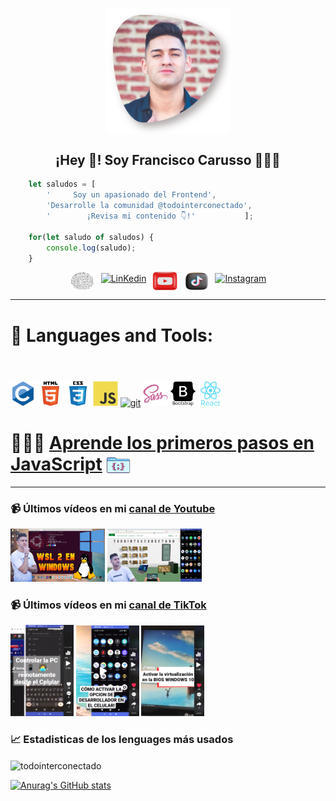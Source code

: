 <p align="center" width="300">
    <img align="center"
     width="200"
     src="img/perfil.png"/>
    <h2 align="center">¡Hey 👋! Soy Francisco Carusso 👨🏻‍💻</h2>
</p>

```javascript
    let saludos = [
        '     Soy un apasionado del Frontend',
        'Desarrolle la comunidad @todointerconectado',
        '        ¡Revisa mi contenido 👇!'           ];

    for(let saludo of saludos) {
        console.log(saludo);
    }
```

<p align="center" style="display: flex; justify-content: center; gap: 10px;">
    <a href="https://todointerconectado.com" target="_blank">
        <img align="center" src="img/TIC.png" alt="https://todointerconectado.com" height="30" width="40" /></a>
    <a href="https://www.linkedin.com/in/franciscocarusso/" target="_blank">
        <img align="center" src="https://raw.githubusercontent.com/rahuldkjain/github-profile-readme-generator/master/src/images/icons/Social/linked-in-alt.svg" alt="LinKedin" height="30" width="40" /></a>
    <a href="https://www.youtube.com/@todointerconectado" target="_blank">
        <img align="center" src="img/youtube.png" alt="YouTube" height="30" width="40" /></a>
    <a href="https://www.tiktok.com/@todointerconectado" target="_blank">
        <img align="center" src="img/tik_tok.png" alt="TikTok" height="30" width="40" /></a>
    <a href="https://instagram.com/franciscocarusso" target="_blank">
        <img align="center" src="https://raw.githubusercontent.com/rahuldkjain/github-profile-readme-generator/master/src/images/icons/Social/instagram.svg" alt="Instagram" height="30" width="40" /></a></p>

<hr>

# 💬 Languages and Tools: <p align="left" style="display: flex; gap: 20px">
<a href="https://www.cprogramming.com/" target="_blank" rel="noreferrer"> <img src="https://raw.githubusercontent.com/devicons/devicon/master/icons/c/c-original.svg" alt="c" width="40" height="40"/></a>
    <a href="https://www.w3.org/html/" target="_blank" rel="noreferrer"> <img src="https://raw.githubusercontent.com/devicons/devicon/master/icons/html5/html5-original-wordmark.svg" alt="html5" width="40" height="40"/></a>
    <a href="https://www.w3schools.com/css/" target="_blank" rel="noreferrer"> <img src="https://raw.githubusercontent.com/devicons/devicon/master/icons/css3/css3-original-wordmark.svg" alt="css3" width="40" height="40"/></a>
    <a href="https://developer.mozilla.org/en-US/docs/Web/JavaScript" target="_blank" rel="noreferrer"> <img src="https://raw.githubusercontent.com/devicons/devicon/master/icons/javascript/javascript-original.svg" alt="javascript" width="40" height="40"/></a>
    <a href="https://git-scm.com/" target="_blank" rel="noreferrer"> <img src="https://www.vectorlogo.zone/logos/git-scm/git-scm-icon.svg" alt="git" width="40" height="40"/></a>
    <a href="https://sass-lang.com" target="_blank" rel="noreferrer"> <img src="https://raw.githubusercontent.com/devicons/devicon/master/icons/sass/sass-original.svg" alt="sass" width="40" height="40"/></a>
    <a href="https://getbootstrap.com" target="_blank" rel="noreferrer"> <img src="https://raw.githubusercontent.com/devicons/devicon/master/icons/bootstrap/bootstrap-plain-wordmark.svg" alt="bootstrap" width="40" height="40"/></a>
    <a href="https://reactjs.org/" target="_blank" rel="noreferrer"> <img src="https://raw.githubusercontent.com/devicons/devicon/master/icons/react/react-original-wordmark.svg" alt="react" width="40" height="40"/></a>
</p>

# 👨🏼‍🎓 [Aprende los primeros pasos en JavaScript](https://github.com/Todointerconectado/basicojavascript) <a href="https://github.com/Todointerconectado/basicojavascript" target="_blank"> <img align="center" src="img/carpetaIconoJavascript.png" alt="https://github.com/Todointerconectado/basicojavascript" height="30" width="40"></a>

<hr>

### 📹 Últimos vídeos en mi [canal de Youtube](https://youtube.com/@todointerconectado)

<a href='https://www.youtube.com/watch?v=LeaKOlriVCk&t=1055s' target='_blank'>
    <img width='30%' 
    src='img/youtubeTerminal.png' 
    alt='Instalar WSL2 en Windows 10: CONFIGURAR UBUNTU 22.04'/></a>
<a href='https://www.youtube.com/watch?v=VGONJt-d2Q4&t=4s' target='_blank'>
    <img width='30%' 
    src='img/yutubePantalla.jpg' 
    alt='Ampliar la pantalla del escritorio al celular!' /></a>

<br>

### 📹 Últimos vídeos en mi [canal de TikTok](https://tiktok.com/@todointerconectado)
    
<a href='https://vm.tiktok.com/ZMYfUF9hT/' target='_blank'>
    <img width='20%'
    src='img/tiktok/controlarPc.png'
    alt='CONTROLAR la PC con el Celular!!' /></a>
<a href='https://vm.tiktok.com/ZMYfU8hLq/' target='_blank'>
    <img width='20%'
    src='img/tiktok/Desarrollador.png'
    alt='Como ACTIVAR la OPCIÓN DESARROLLADOR en el CELULAR' /></a>
<a href='https://vm.tiktok.com/ZMYfUUmnf/' target='_blank'>
    <img width='20%'
    src='img/tiktok/virtualizacion.png'
    alt='ACTIVAR la VIRTUALIZACIÓN en la BIOS Windows 10/11' /></a>

### 📈 Estadisticas de los lenguages más usados

<p>
    <img align="center" 
    src="https://github-readme-stats.vercel.app/api/top-langs?username=todointerconectado&show_icons=true&locale=en&layout=compact" alt="todointerconectado" /></p>

[![Anurag's GitHub stats](https://github-readme-stats.vercel.app/api?username=todointerconectado)](https://github.com/anuraghazra/github-readme-stats)

